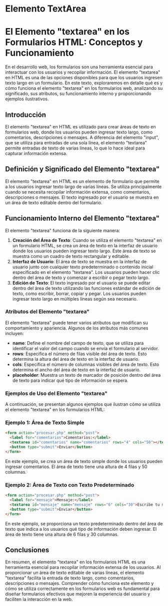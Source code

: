 # Elemento TextArea

# El Elemento "textarea" en los Formularios HTML: Conceptos y Funcionamiento

En el desarrollo web, los formularios son una herramienta esencial para interactuar con los usuarios y recopilar información. El elemento "textarea" en HTML es una de las opciones disponibles para que los usuarios ingresen texto largo en un formulario. En este texto, exploraremos en detalle qué es y cómo funciona el elemento "textarea" en los formularios web, analizando su significado, sus atributos, su funcionamiento interno y proporcionando ejemplos ilustrativos.

## Introducción

El elemento "textarea" en HTML es utilizado para crear áreas de texto en formularios web, donde los usuarios pueden ingresar texto largo, como comentarios, descripciones o mensajes. A diferencia del elemento "input", que se utiliza para entradas de una sola línea, el elemento "textarea" permite entradas de texto de varias líneas, lo que lo hace ideal para capturar información extensa.

## Definición y Significado del Elemento "textarea"

El elemento "textarea" en HTML es un elemento de formulario que permite a los usuarios ingresar texto largo de varias líneas. Se utiliza principalmente cuando se necesita recopilar información extensa, como comentarios, descripciones o mensajes. El texto ingresado por el usuario se muestra en un área de texto editable dentro del formulario.

## Funcionamiento Interno del Elemento "textarea"

El elemento "textarea" funciona de la siguiente manera:

1. **Creación del Área de Texto**: Cuando se utiliza el elemento "textarea" en un formulario HTML, se crea un área de texto en la interfaz de usuario donde los usuarios pueden ingresar texto largo. Este área de texto se muestra como un cuadro de texto rectangular y editable.
2. **Interfaz de Usuario**: El área de texto se muestra en la interfaz de usuario junto con cualquier texto predeterminado o contenido inicial especificado en el elemento "textarea". Los usuarios pueden hacer clic dentro del área de texto y comenzar a escribir o pegar texto largo.
3. **Edición de Texto**: El texto ingresado por el usuario se puede editar dentro del área de texto utilizando las funciones estándar de edición de texto, como escribir, borrar, copiar y pegar. Los usuarios pueden ingresar texto largo en múltiples líneas según sea necesario.

### Atributos del Elemento "textarea"

El elemento "textarea" puede tener varios atributos que modifican su comportamiento y apariencia. Algunos de los atributos más comunes incluyen:

- **name**: Define el nombre del campo de texto, que se utiliza para identificar el valor del campo cuando se envía el formulario al servidor.
- **rows**: Especifica el número de filas visible del área de texto. Esto determina la altura del área de texto en la interfaz de usuario.
- **cols**: Especifica el número de columnas visibles del área de texto. Esto determina el ancho del área de texto en la interfaz de usuario.
- **placeholder**: Muestra un texto de marcador de posición dentro del área de texto para indicar qué tipo de información se espera.

### Ejemplos de Uso del Elemento "textarea"

A continuación, se presentan algunos ejemplos que ilustran cómo se utiliza el elemento "textarea" en los formularios HTML:

### Ejemplo 1: Área de Texto Simple

```html
<form action="procesar.php" method="post">
  <label for="comentarios">Comentarios:</label>
  <textarea id="comentarios" name="comentarios" rows="4" cols="50"></textarea>
  <button type="submit">Enviar</button>
</form>

```

En este ejemplo, se crea un área de texto simple donde los usuarios pueden ingresar comentarios. El área de texto tiene una altura de 4 filas y 50 columnas.

### Ejemplo 2: Área de Texto con Texto Predeterminado

```html
<form action="procesar.php" method="post">
  <label for="mensaje">Mensaje:</label>
  <textarea id="mensaje" name="mensaje" rows="6" cols="30">Escribe tu mensaje aquí...</textarea>
  <button type="submit">Enviar</button>
</form>

```

En este ejemplo, se proporciona un texto predeterminado dentro del área de texto que indica a los usuarios qué tipo de información deben ingresar. El área de texto tiene una altura de 6 filas y 30 columnas.

## Conclusiones

En resumen, el elemento "textarea" en los formularios HTML es una herramienta esencial para recopilar información extensa de los usuarios. Al proporcionar un área de texto editable de varias líneas, el elemento "textarea" facilita la entrada de texto largo, como comentarios, descripciones o mensajes. Comprender cómo funciona este elemento y cómo se utiliza correctamente en los formularios web es fundamental para diseñar formularios efectivos que mejoren la experiencia del usuario y faciliten la interacción en la web.